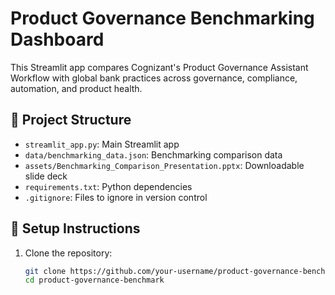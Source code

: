 # Product Governance Benchmarking Dashboard

This Streamlit app compares Cognizant's Product Governance Assistant Workflow with global bank practices across governance, compliance, automation, and product health.

## 📁 Project Structure

- `streamlit_app.py`: Main Streamlit app
- `data/benchmarking_data.json`: Benchmarking comparison data
- `assets/Benchmarking_Comparison_Presentation.pptx`: Downloadable slide deck
- `requirements.txt`: Python dependencies
- `.gitignore`: Files to ignore in version control

## 🚀 Setup Instructions

1. Clone the repository:
   ```bash
   git clone https://github.com/your-username/product-governance-benchmark.git
   cd product-governance-benchmark
   ```

